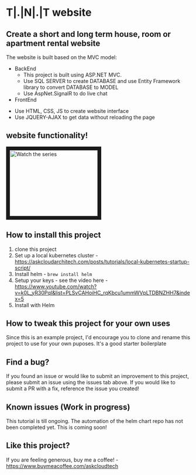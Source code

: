 # T|.|N|.|T website


## Create a short and long term house, room or apartment rental website

The website is built based on the MVC model:

+ BackEnd
  - This project is built using ASP.NET MVC.
  - Use SQL SERVER to create DATABASE and use Entity Framework library to convert DATABASE to MODEL
  - Use AspNet.SignalR to do live chat
+ FrontEnd
- Use HTML, CSS, JS to create website interface
- Use JQUERY-AJAX to get data without reloading the page

## website functionality!

<a href="https://www.youtube.com/playlist?list=PLSvCAHoiHC_rqKbcu1ummWVpLTDBNZHH7" target="_blank">
<img src="http://img.youtube.com/vi/SiGxu2N9ndU/mqdefault.jpg" alt="Watch the series" width="240" height="180" border="10" />
</a>

## How to install this project

1. clone this project
2. Set up a local kubernetes cluster - https://askcloudarchitech.com/posts/tutorials/local-kubernetes-startup-script/
3. Install helm - `brew install helm`
4. Setup your keys - see the video here - https://www.youtube.com/watch?v=k0L_yR30PqI&list=PLSvCAHoiHC_rqKbcu1ummWVpLTDBNZHH7&index=5
5. Install with Helm

## How to tweak this project for your own uses

Since this is an example project, I'd encourage you to clone and rename this project to use for your own puposes. It's a good starter boilerplate

## Find a bug?

If you found an issue or would like to submit an improvement to this project, please submit an issue using the issues tab above. If you would like to submit a PR with a fix, reference the issue you created!

## Known issues (Work in progress)

This tutorial is till ongoing. The automation of the helm chart repo has not been completed yet. This is coming soon!

## Like this project?

If you are feeling generous, buy me a coffee! - https://www.buymeacoffee.com/askcloudtech
